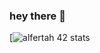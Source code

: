 ### hey there 👋

[![alfertah 42 stats](https://1337-readme.vercel.app/api/profile?cursus=42cursus&dark=true&forty_two_network_logo=hide&login=alfertah)
